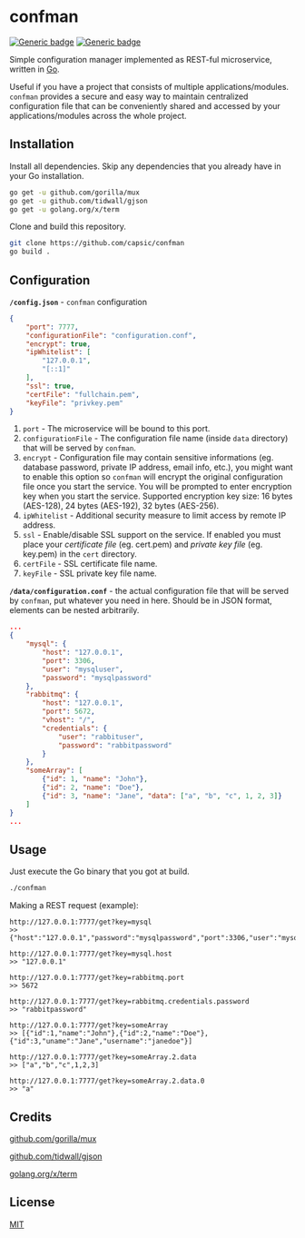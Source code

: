 
# confman
[![Generic badge](https://img.shields.io/badge/License-MIT-blue.svg)](https://github.com/capsic/confman/blob/main/LICENSE) [![Generic badge](https://img.shields.io/badge/Made_with-Go-green.svg)](https://go.dev)

Simple configuration manager implemented as REST-ful microservice, written in [Go](https://go.dev/).

Useful if you have a project that consists of multiple applications/modules. `confman` provides a secure and easy way to maintain centralized configuration file that can be conveniently shared and accessed by your applications/modules across the whole project.

## Installation

Install all dependencies.
Skip any dependencies that you already have in your Go installation.

```bash
go get -u github.com/gorilla/mux
go get -u github.com/tidwall/gjson
go get -u golang.org/x/term
```

Clone and build this repository.

```bash
git clone https://github.com/capsic/confman
go build .
```

## Configuration
**`/config.json`** - `confman` configuration

```json
{
    "port": 7777,
    "configurationFile": "configuration.conf",
    "encrypt": true,
    "ipWhitelist": [
        "127.0.0.1",
        "[::1]"
    ],
    "ssl": true,
    "certFile": "fullchain.pem",
    "keyFile": "privkey.pem"
}
```
1. `port` - The microservice will be bound to this port.
2. `configurationFile` - The configuration file name (inside `data` directory) that will be served by `confman`.
3. `encrypt` - Configuration file may contain sensitive informations (eg. database password, private IP address, email info, etc.), you might want to enable this option so `confman` will encrypt the original configuration file once you start the service. You will be prompted to enter encryption key when you start the service.
Supported encryption key size: 16 bytes (AES-128), 24 bytes (AES-192), 32 bytes (AES-256). 
4. `ipWhitelist` - Additional security measure to limit access by remote IP address.
5. `ssl` - Enable/disable SSL support on the service. If enabled you must place your *certificate file* (eg. cert.pem) and *private key file* (eg. key.pem) in the `cert` directory.
6. `certFile` - SSL certificate file name.
7. `keyFile` - SSL private key file name.


**`/data/configuration.conf`** - the actual configuration file that will be served by `confman`, put whatever you need in here. Should be in JSON format, elements can be nested arbitrarily.
```json
...
{
    "mysql": {
        "host": "127.0.0.1",
        "port": 3306,
        "user": "mysqluser",
        "password": "mysqlpassword"
    },
    "rabbitmq": {
        "host": "127.0.0.1",
        "port": 5672,
        "vhost": "/",
        "credentials": {
            "user": "rabbituser",
            "password": "rabbitpassword"
        }
    },
    "someArray": [
        {"id": 1, "name": "John"},
        {"id": 2, "name": "Doe"},
        {"id": 3, "name": "Jane", "data": ["a", "b", "c", 1, 2, 3]}
    ]
}
...
```

## Usage

Just execute the Go binary that you got at build.

```bash
./confman
```

Making a REST request (example):
```
http://127.0.0.1:7777/get?key=mysql
>> {"host":"127.0.0.1","password":"mysqlpassword","port":3306,"user":"mysqluser"}

http://127.0.0.1:7777/get?key=mysql.host
>> "127.0.0.1"

http://127.0.0.1:7777/get?key=rabbitmq.port
>> 5672

http://127.0.0.1:7777/get?key=rabbitmq.credentials.password
>> "rabbitpassword"

http://127.0.0.1:7777/get?key=someArray
>> [{"id":1,"name":"John"},{"id":2,"name":"Doe"},{"id":3,"uname":"Jane","username":"janedoe"}]

http://127.0.0.1:7777/get?key=someArray.2.data
>> ["a","b","c",1,2,3]

http://127.0.0.1:7777/get?key=someArray.2.data.0
>> "a"
```

## Credits
[github.com/gorilla/mux](https://github.com/gorilla/mux)

[github.com/tidwall/gjson](https://github.com/tidwall/gjson)

[golang.org/x/term](https://pkg.go.dev/golang.org/x/term)


## License
[MIT](https://github.com/capsic/confman/blob/main/LICENSE)
